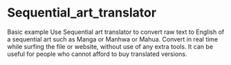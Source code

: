 # Sequential_art_translator
Basic example
Use Sequential art translator to convert raw text to English of a sequential art such as Manga or Manhwa or Mahua. Convert in real time while surfing the file or website, without use of any extra tools.
It can be useful for people who cannot afford to buy translated versions.
